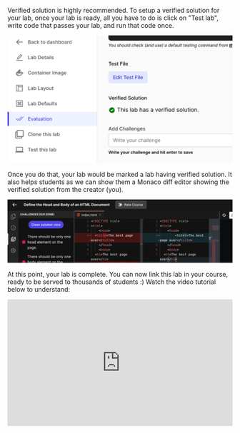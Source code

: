 Verified solution is highly recommended. To setup a verified solution for your lab, once your lab is ready, all you have to do is click on "Test lab", write code that passes your lab, and run that code once.

![](/images/html-css/lab-verified-solutions.png)

Once you do that, your lab would be marked a lab having verified solution. It also helps students as we can show them a Monaco diff editor showing the verified solution from the creator (you).

![](/images/html-css/playground-verified-solution.png)

At this point, your lab is complete. You can now link this lab in your course, ready to be served to thousands of students :) Watch the video tutorial below to understand:

<div style="position: relative; width: 100%; height: 0; padding-top: 56.25%;">
<iframe
	src="https://www.youtube.com/embed/5CzF46WtuH8?list=PLYxzS__5yYQnoUg4MCS2sew_tOZsgrUeH"
	title="YouTube video player"
	frameborder="0"
	style="position: absolute; top: 0; left: 0; width: 100%; height: 100%;"
	allow="accelerometer; autoplay; clipboard-write; encrypted-media; gyroscope; picture-in-picture"
	allowfullscreen
></iframe>
</div>
